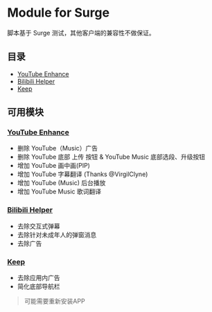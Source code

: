 # Module for Surge

脚本基于 Surge 测试，其他客户端的兼容性不做保证。

## 目录

- [YouTube Enhance](#youtube-enhance)
- [Bilibili Helper](#bilibili-helper)
- [Keep](#keep)

## 可用模块

### [YouTube Enhance](./YouTube.Enhance.sgmodule?raw=true)

- 删除 YouTube（Music）广告
- 删除 YouTube 底部 上传 按钮 & YouTube Music 底部选段、升级按钮
- 增加 YouTube 画中画(PIP)
- 增加 YouTube 字幕翻译 (Thanks @VirgilClyne)
- 增加 YouTube (Music) 后台播放
- 增加 YouTube Music 歌词翻译

### [Bilibili Helper](./Bilibili.Helper.sgmodule?raw=true)

- 去除交互式弹幕
- 去除针对未成年人的弹窗消息
- 去除广告

### [Keep](./KeepAds.sgmodule?raw=true)

- 去除应用内广告
- 简化底部导航栏
> 可能需要重新安装APP
